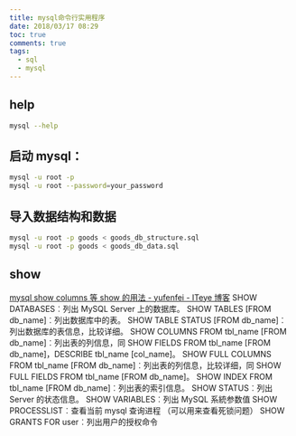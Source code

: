 ```yaml
---
title: mysql命令行实用程序
date: 2018/03/17 08:29
toc: true
comments: true
tags:
  - sql
  - mysql
---
```


## help

```sh
mysql --help
```

## 启动 mysql：

```sh
mysql -u root -p
mysql -u root --password=your_password
```

## 导入数据结构和数据

```bash
mysql -u root -p goods < goods_db_structure.sql
mysql -u root -p goods < goods_db_data.sql
```

## show

[mysql show columns 等 show 的用法 - yufenfei - ITeye 博客](https://www.iteye.com/blog/yufenfei-1743967)
SHOW DATABASES︰列出 MySQL Server 上的数据库。
SHOW TABLES [FROM db_name]︰列出数据库中的表。
SHOW TABLE STATUS [FROM db_name]︰列出数据库的表信息，比较详细。
SHOW COLUMNS FROM tbl_name [FROM db_name]︰列出表的列信息，同 SHOW FIELDS FROM tbl_name [FROM db_name]，DESCRIBE tbl_name [col_name]。
SHOW FULL COLUMNS FROM tbl_name [FROM db_name]︰列出表的列信息，比较详细，同 SHOW FULL FIELDS FROM tbl_name [FROM db_name]。
SHOW INDEX FROM tbl_name [FROM db_name]︰列出表的索引信息。
SHOW STATUS︰列出 Server 的状态信息。
SHOW VARIABLES︰列出 MySQL 系統参数值
SHOW PROCESSLIST︰查看当前 mysql 查询进程 （可以用来查看死锁问题）
SHOW GRANTS FOR user︰列出用户的授权命令
